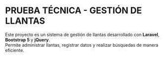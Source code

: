 # PRUEBA TÉCNICA - GESTIÓN DE LLANTAS

Este proyecto es un sistema de gestión de llantas desarrollado con **Laravel**, **Bootstrap 5** y **jQuery**.  
Permite administrar llantas, registrar datos y realizar búsquedas de manera eficiente.

